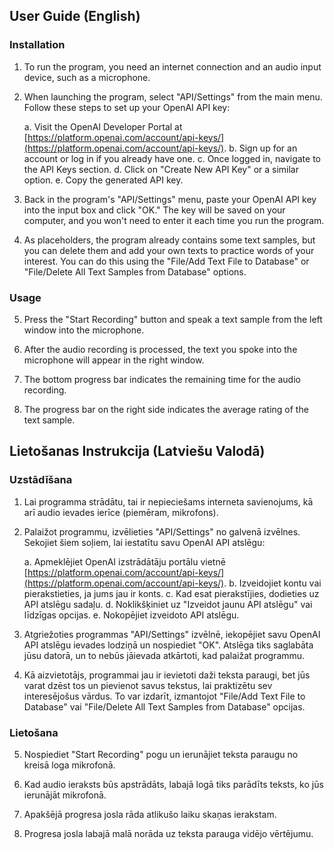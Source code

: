 ## User Guide (English)

### Installation

1. To run the program, you need an internet connection and an audio input device, such as a microphone.

2. When launching the program, select "API/Settings" from the main menu. Follow these steps to set up your OpenAI API key:

   a. Visit the OpenAI Developer Portal at [https://platform.openai.com/account/api-keys/](https://platform.openai.com/account/api-keys/).
   b. Sign up for an account or log in if you already have one.
   c. Once logged in, navigate to the API Keys section.
   d. Click on "Create New API Key" or a similar option.
   e. Copy the generated API key.

3. Back in the program's "API/Settings" menu, paste your OpenAI API key into the input box and click "OK." The key will be saved on your computer, and you won't need to enter it each time you run the program.

4. As placeholders, the program already contains some text samples, but you can delete them and add your own texts to practice words of your interest. You can do this using the "File/Add Text File to Database" or "File/Delete All Text Samples from Database" options.

### Usage

5. Press the "Start Recording" button and speak a text sample from the left window into the microphone.

6. After the audio recording is processed, the text you spoke into the microphone will appear in the right window.

7. The bottom progress bar indicates the remaining time for the audio recording.

8. The progress bar on the right side indicates the average rating of the text sample.

## Lietošanas Instrukcija (Latviešu Valodā)

### Uzstādīšana

1. Lai programma strādātu, tai ir nepieciešams interneta savienojums, kā arī audio ievades ierīce (piemēram, mikrofons).

2. Palaižot programmu, izvēlieties "API/Settings" no galvenā izvēlnes. Sekojiet šiem soļiem, lai iestatītu savu OpenAI API atslēgu:

   a. Apmeklējiet OpenAI izstrādātāju portālu vietnē [https://platform.openai.com/account/api-keys/](https://platform.openai.com/account/api-keys/).
   b. Izveidojiet kontu vai pierakstieties, ja jums jau ir konts.
   c. Kad esat pierakstījies, dodieties uz API atslēgu sadaļu.
   d. Noklikšķiniet uz "Izveidot jaunu API atslēgu" vai līdzīgas opcijas.
   e. Nokopējiet izveidoto API atslēgu.

3. Atgriežoties programmas "API/Settings" izvēlnē, iekopējiet savu OpenAI API atslēgu ievades lodziņā un nospiediet "OK". Atslēga tiks saglabāta jūsu datorā, un to nebūs jāievada atkārtoti, kad palaižat programmu.

4. Kā aizvietotājs, programmai jau ir ievietoti daži teksta paraugi, bet jūs varat dzēst tos un pievienot savus tekstus, lai praktizētu sev interesējošus vārdus. To var izdarīt, izmantojot "File/Add Text File to Database" vai "File/Delete All Text Samples from Database" opcijas.

### Lietošana

5. Nospiediet "Start Recording" pogu un ierunājiet teksta paraugu no kreisā loga mikrofonā.

6. Kad audio ieraksts būs apstrādāts, labajā logā tiks parādīts teksts, ko jūs ierunājāt mikrofonā.

7. Apakšējā progresa josla rāda atlikušo laiku skaņas ierakstam.

8. Progresa josla labajā malā norāda uz teksta parauga vidējo vērtējumu.